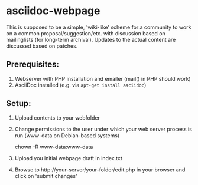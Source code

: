 asciidoc-webpage
================

This is supposed to be a simple, 'wiki-like' scheme for a community to work on a common proposal/suggestion/etc. with discussion based on mailinglists (for long-term archival). Updates to the actual content are discussed based on patches.

Prerequisites:
--------------

1. Webserver with PHP installation and emailer (mail() in PHP should work)
2. AsciiDoc installed (e.g. via `apt-get install asciidoc`)

Setup:
--------------

1. Upload contents to your webfolder
2. Change permissions to the user under which your web server process is run (www-data on Debian-based systems)

    chown -R www-data:www-data 

3. Upload you initial webpage draft in index.txt
4. Browse to http://your-server/your-folder/edit.php in your browser and click on 'submit changes'

